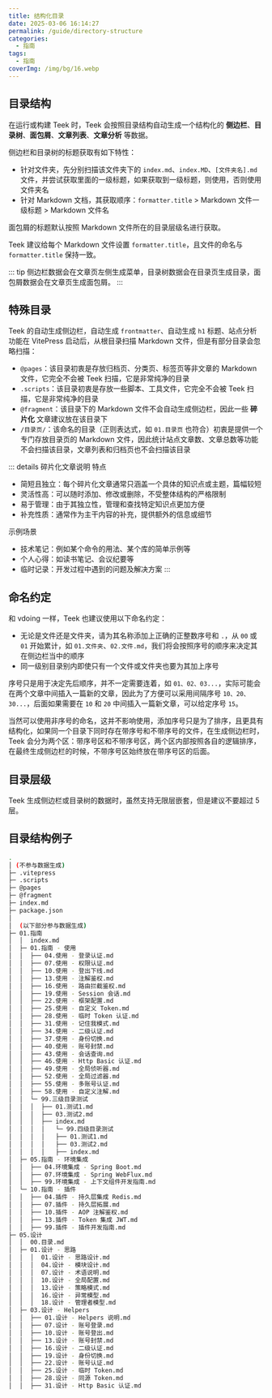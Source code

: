 ```yaml
---
title: 结构化目录
date: 2025-03-06 16:14:27
permalink: /guide/directory-structure
categories:
  - 指南
tags:
  - 指南
coverImg: /img/bg/16.webp
---
```


## 目录结构

在运行或构建 Teek 时，Teek 会按照目录结构自动生成一个结构化的 **侧边栏**、**目录树**、**面包屑**、**文章列表**、**文章分析** 等数据。

侧边栏和目录树的标题获取有如下特性：

- 针对文件夹，先分别扫描该文件夹下的 `index.md`、`index.MD`、`[文件夹名].md` 文件，并尝试获取里面的一级标题，如果获取到一级标题，则使用，否则使用文件夹名
- 针对 Markdown 文档，其获取顺序：`formatter.title` > Markdown 文件一级标题 > Markdown 文件名

面包屑的标题默认按照 Markdown 文件所在的目录层级名进行获取。

Teek 建议给每个 Markdown 文件设置 `formatter.title`，且文件的命名与 `formatter.title` 保持一致。

::: tip
侧边栏数据会在文章页左侧生成菜单，目录树数据会在目录页生成目录，面包屑数据会在文章页生成面包屑。
:::

## 特殊目录

Teek 的自动生成侧边栏，自动生成 `frontmatter`、自动生成 `h1` 标题、站点分析功能在 VitePress 启动后，从根目录扫描 Markdown 文件，但是有部分目录会忽略扫描：

- `@pages`：该目录初衷是存放归档页、分类页、标签页等非文章的 Markdown 文件，它完全不会被 Teek 扫描，它是非常纯净的目录
- `.scripts`：该目录初衷是存放一些脚本、工具文件，它完全不会被 Teek 扫描，它是非常纯净的目录
- `@fragment`：该目录下的 Markdown 文件不会自动生成侧边栏，因此一些 **碎片化** 文章建议放在该目录下
- `/目录页/`：该命名的目录（正则表达式，如 `01.目录页` 也符合）初衷是提供一个专门存放目录页的 Markdown 文件，因此统计站点文章数、文章总数等功能不会扫描该目录，文章列表和归档页也不会扫描该目录

::: details 碎片化文章说明
特点

- 简短且独立：每个碎片化文章通常只涵盖一个具体的知识点或主题，篇幅较短
- 灵活性高：可以随时添加、修改或删除，不受整体结构的严格限制
- 易于管理：由于其独立性，管理和查找特定知识点更加方便
- 补充性质：通常作为主干内容的补充，提供额外的信息或细节

示例场景

- 技术笔记：例如某个命令的用法、某个库的简单示例等
- 个人心得：如读书笔记、会议纪要等
- 临时记录：开发过程中遇到的问题及解决方案
  :::

## 命名约定

和 vdoing 一样，Teek 也建议使用以下命名约定：

- 无论是文件还是文件夹，请为其名称添加上正确的正整数序号和 `.`，从 `00` 或 `01` 开始累计，如 `01.文件夹`、`02.文件.md`，我们将会按照序号的顺序来决定其在侧边栏当中的顺序
- 同一级别目录别内即使只有一个文件或文件夹也要为其加上序号

序号只是用于决定先后顺序，并不一定需要连着，如 `01、02、03...`，实际可能会在两个文章中间插入一篇新的文章，因此为了方便可以采用间隔序号 `10、20、30...`，后面如果需要在 `10` 和 `20` 中间插入一篇新文章，可以给定序号 `15`。

当然可以使用非序号的命名，这并不影响使用，添加序号只是为了排序，且更具有结构化，如果同一个目录下同时存在带序号和不带序号的文件，在生成侧边栏时，Teek 会分为两个区：带序号区和不带序号区，两个区内部按照各自的逻辑排序，在最终生成侧边栏的时候，不带序号区始终放在带序号区的后面。

## 目录层级

Teek 生成侧边栏或目录树的数据时，虽然支持无限层嵌套，但是建议不要超过 5 层。

## 目录结构例子

```sh
.
│ (不参与数据生成)
├─ .vitepress
├─ .scripts
├─ @pages
├─ @fragment
├─ index.md
├─ package.json
│
│  (以下部分参与数据生成)
├─ 01.指南
│  │  index.md
│  ├─ 01.指南 - 使用
│  │  ├── 04.使用 - 登录认证.md
│  │  ├── 07.使用 - 权限认证.md
│  │  ├── 10.使用 - 登出下线.md
│  │  ├── 13.使用 - 注解鉴权.md
│  │  ├── 16.使用 - 路由拦截鉴权.md
│  │  ├── 19.使用 - Session 会话.md
│  │  ├── 22.使用 - 框架配置.md
│  │  ├── 25.使用 - 自定义 Token.md
│  │  ├── 28.使用 - 临时 Token 认证.md
│  │  ├── 31.使用 - 记住我模式.md
│  │  ├── 34.使用 - 二级认证.md
│  │  ├── 37.使用 - 身份切换.md
│  │  ├── 40.使用 - 账号封禁.md
│  │  ├── 43.使用 - 会话查询.md
│  │  ├── 46.使用 - Http Basic 认证.md
│  │  ├── 49.使用 - 全局侦听器.md
│  │  ├── 52.使用 - 全局过滤器.md
│  │  ├── 55.使用 - 多账号认证.md
│  │  ├── 58.使用 - 自定义注解.md
│  │  └─ 99.三级目录测试
│  │  │  ├── 01.测试1.md
│  │  │  ├── 03.测试2.md
│  │  │  ├── index.md
│  │  │  │   └─ 99.四级目录测试
│  │  │  │   ├── 01.测试1.md
│  │  │  │   ├── 03.测试2.md
│  │  │  │   ├── index.md
│  ├─ 05.指南 - 环境集成
│  │  ├── 04.环境集成 - Spring Boot.md
│  │  ├── 07.环境集成 - Spring WebFlux.md
│  │  ├── 99.环境集成 - 上下文组件开发指南.md
│  └─ 10.指南 - 插件
│  │  ├── 04.插件 - 持久层集成 Redis.md
│  │  ├── 07.插件 - 持久层拓展.md
│  │  ├── 10.插件 - AOP 注解鉴权.md
│  │  ├── 13.插件 - Token 集成 JWT.md
│  │  ├── 99.插件 - 插件开发指南.md
├─ 05.设计
│  │  00.目录.md
│  ├─ 01.设计 - 思路
│  │  │  01.设计 - 思路设计.md
│  │  │  04.设计 - 模块设计.md
│  │  │  07.设计 - 术语说明.md
│  │  │  10.设计 - 全局配置.md
│  │  │  13.设计 - 策略模式.md
│  │  │  16.设计 - 异常模型.md
│  │  │  18.设计 - 管理者模型.md
│  ├─ 03.设计 - Helpers
│  │  ├── 01.设计 - Helpers 说明.md
│  │  ├── 07.设计 - 账号登录.md
│  │  ├── 10.设计 - 账号登出.md
│  │  ├── 13.设计 - 账号封禁.md
│  │  ├── 16.设计 - 二级认证.md
│  │  ├── 19.设计 - 身份切换.md
│  │  ├── 22.设计 - 账号认证.md
│  │  ├── 25.设计 - 临时 Token.md
│  │  ├── 28.设计 - 同源 Token.md
│  │  ├── 31.设计 - Http Basic 认证.md
```
